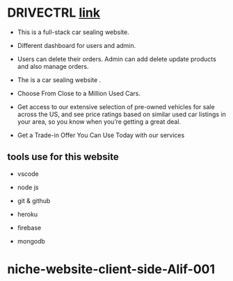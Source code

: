 # DRIVECTRL [link](https://drivectrl-official.web.app/)

* This is a full-stack car sealing website.

* Different dashboard for users and admin.

* Users can delete their orders. Admin can add
delete update products and also manage orders.

- The is a car sealing website .

- Choose From Close to a Million Used Cars.

- Get access to our extensive selection of pre-owned vehicles for sale across the US, and see price ratings based on similar used car listings in your area, so you know when you’re getting a great deal.

- Get a Trade-in Offer You Can Use Today with our services

## tools use for this website

- vscode

- node js

- git & github

- heroku

* firebase

* mongodb
# niche-website-client-side-Alif-001

